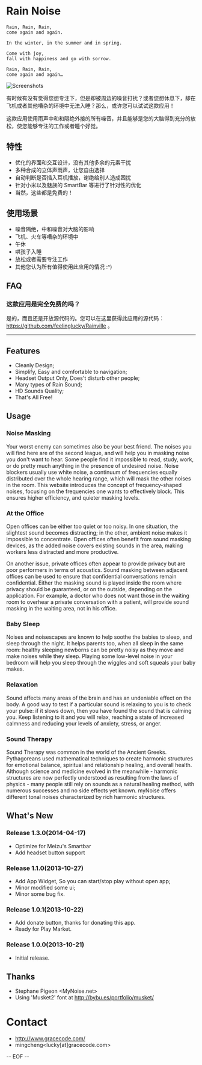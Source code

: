 # Rain Noise


    Rain, Rain, Rain,
    come again and again.

    In the winter, in the summer and in spring.

    Come with joy,
    fall with happiness and go with sorrow.

    Rain, Rain, Rain,
    come again and again…

![Screenshots](https://raw.githubusercontent.com/feelinglucky/Rainville/master/screenshots/20140417134851.png)

有时候有没有觉得您想专注下，但是却被周边的噪音打扰？或者您想休息下，却在飞机或者其他嘈杂的环境中无法入睡？那么，或许您可以试试这款应用！

这款应用使用雨声中和和隔绝外接的所有噪音，并且能够是您的大脑得到充分的放松，使您能够专注的工作或者睡个好觉。

## 特性

* 优化的界面和交互设计，没有其他多余的元素干扰
* 多种合成的立体声雨声，让您自由选择
* 自动判断是否插入耳机播放，谢绝给别人造成困扰
* 针对小米以及魅族的 SmartBar 等进行了针对性的优化
* 当然，这些都是免费的！

## 使用场景

* 噪音隔绝，中和噪音对大脑的影响
* 飞机、火车等嘈杂的环境中
* 午休
* 哄孩子入睡
* 放松或者需要专注工作
* 其他您认为所有值得使用此应用的情况 :^)

## FAQ

### 这款应用是完全免费的吗？

是的，而且还是开放源代码的。您可以在这里获得此应用的源代码： https://github.com/feelinglucky/Rainville 。

----


## Features

* Cleanly Design;
* Simplify, Easy and comfortable to navigation;
* Headset Output Only, Does't disturb other people;
* Many types of Rain Sound;
* HD Sounds Quality;
* That's All Free!




## Usage


### Noise Masking

Your worst enemy can sometimes also be your best friend. The noises you will find here are of the second league, and will help you in masking noise you don't want to hear. Some people find it impossible to read, study, work, or do pretty much anything in the presence of undesired noise. Noise blockers usually use white noise, a continuum of frequencies equally distributed over the whole hearing range, which will mask the other noises in the room. This website introduces the concept of frequency-shaped noises, focusing on the frequencies one wants to effectively block. This ensures higher efficiency, and quieter masking levels.


### At the Office

Open offices can be either too quiet or too noisy. In one situation, the slightest sound becomes distracting; in the other, ambient noise makes it impossible to concentrate. Open offices often benefit from sound masking devices, as the added noise covers existing sounds in the area, making workers less distracted and more productive.

On another issue, private offices often appear to provide privacy but are poor performers in terms of acoustics. Sound masking between adjacent offices can be used to ensure that confidential conversations remain confidential. Either the masking sound is played inside the room where privacy should be guaranteed, or on the outside, depending on the application. For example, a doctor who does not want those in the waiting room to overhear a private conversation with a patient, will provide sound masking in the waiting area, not in his office.


### Baby Sleep


Noises and noisescapes are known to help soothe the babies to sleep, and sleep through the night. It helps parents too, when all sleep in the same room: healthy sleeping newborns can be pretty noisy as they move and make noises while they sleep. Playing some low-level noise in your bedroom will help you sleep through the wiggles and soft squeals your baby makes.


### Relaxation

Sound affects many areas of the brain and has an undeniable effect on the body. A good way to test if a particular sound is relaxing to you is to check your pulse: if it slows down, then you have found the sound that is calming you. Keep listening to it and you will relax, reaching a state of increased calmness and reducing your levels of anxiety, stress, or anger.


### Sound Therapy

Sound Therapy was common in the world of the Ancient Greeks. Pythagoreans used mathematical techniques to create harmonic structures for emotional balance, spiritual and relationship healing, and overall health. Although science and medicine evolved in the meanwhile - harmonic structures are now perfectly understood as resulting from the laws of physics - many people still rely on sounds as a natural healing method, with numerous successes and no side effects yet known. myNoise offers different tonal noises characterized by rich harmonic structures.




## What's New

### Release 1.3.0(2014-04-17)

* Optimize for Meizu's Smartbar
* Add headset button support

### Release 1.1.0(2013-10-27)

* Add App Widget, So you can start/stop play without open app;
* Minor modified some ui;
* Minor some bug fix.

### Release 1.0.1(2013-10-22)

* Add donate button, thanks for donating this app.
* Ready for Play Market.


### Release 1.0.0(2013-10-21)

* Initial release.



## Thanks

* Stephane Pigeon <MyNoise.net>
* Using 'Musket2' font at http://bybu.es/portfolio/musket/



# Contact

* http://www.gracecode.com/
* mingcheng<lucky[at]gracecode.com>


-- EOF --

